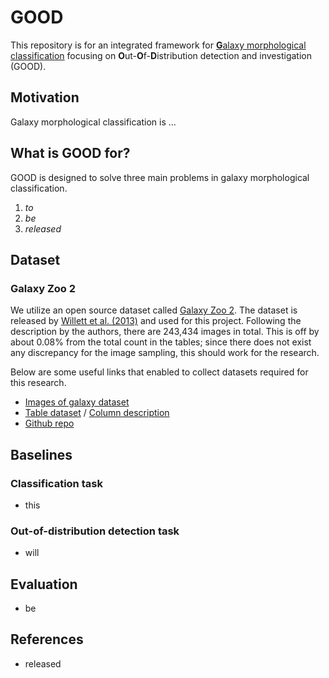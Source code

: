 # GOOD
This repository is for an integrated framework for [**G**alaxy morphological classification](https://en.wikipedia.org/wiki/Galaxy_morphological_classification) focusing on **O**ut-**O**f-**D**istribution detection and investigation (GOOD).


## Motivation
Galaxy morphological classification is ...


## What is GOOD for?
GOOD is designed to solve three main problems in galaxy morphological classification.
1. *to*
2. *be*
3. *released*



## Dataset

### Galaxy Zoo 2
We utilize an open source dataset called [Galaxy Zoo 2](https://en.wikipedia.org/wiki/Galaxy_Zoo).
The dataset is released by [Willett et al. (2013)](https://academic.oup.com/mnras/article/435/4/2835/1022913?login=true) and used for this project.
Following the description by the authors, there are 243,434 images in total.
This is off by about 0.08% from the total count in the tables; since there does not exist any discrepancy for the image sampling, this should work for the research.

Below are some useful links that enabled to collect datasets required for this research.
- [Images of galaxy dataset](https://zenodo.org/record/3565489#__sid=js0)
- [Table dataset](https://data.galaxyzoo.org/) / [Column description](http://gz2hart.s3.amazonaws.com/gz2_hart16.txt)
- [Github repo](https://github.com/willettk/galaxyzoo2)



## Baselines

### Classification task
- this

### Out-of-distribution detection task
- will



## Evaluation
- be


## References
- released